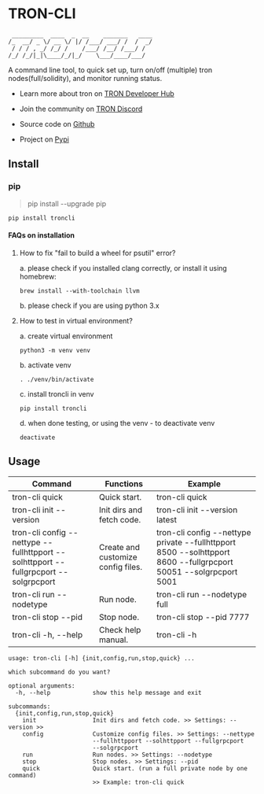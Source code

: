 # TRON-CLI
```
 _________  ____  _  __    _______   ____
/_  __/ _ \/ __ \/ |/ /___/ ___/ /  /  _/
 / / / , _/ /_/ /    /___/ /__/ /___/ /  
/_/ /_/|_|\____/_/|_/    \___/____/___/
```

A command line tool, to quick set up, turn on/off (multiple) tron nodes(full/solidity), and monitor running status.

* Learn more about tron on [TRON Developer Hub](https://developers.tron.network/docs/full-node)

* Join the community on [TRON Discord](https://discord.gg/GsRgsTD)

* Source code on [Github](https://github.com/tronprotocol/tron-cli)

* Project on [Pypi](https://pypi.org/project/troncli/)

## Install

### pip

> pip install --upgrade pip

```
pip install troncli
```

#### FAQs on installation

1. How to fix "fail to build a wheel for psutil" error?

    a. please check if you installed clang correctly, or install it using homebrew:

    ```
    brew install --with-toolchain llvm
    ```

    b. please check if you are using python 3.x

2. How to test in virtual environment?
    
    a. create virtual environment

    ```
    python3 -m venv venv
    ```

    b. activate venv

    ```
    . ./venv/bin/activate
    ```

    c. install troncli in venv

    ```
    pip install troncli
    ```

    d. when done testing, or using the venv - to deactivate venv

    ```
    deactivate
    ```

## Usage

| Command                                                                              | Functions                          | Example                                                                                                            |
|--------------------------------------------------------------------------------------|------------------------------------|--------------------------------------------------------------------------------------------------------------------|
| tron-cli quick                                                                       | Quick start.                       | tron-cli quick                                                                                                     |
| tron-cli init --version                                                              | Init dirs and fetch code.          | tron-cli init --version latest                                                                                     |
| tron-cli config --nettype --fullhttpport --solhttpport --fullgrpcport --solgrpcport  | Create and customize config files. | tron-cli config --nettype private --fullhttpport 8500 --solhttpport 8600 --fullgrpcport 50051 --solgrpcport 5001 |
| tron-cli run --nodetype                                                              | Run node.                          | tron-cli run --nodetype full                                                                                       |
| tron-cli stop --pid                                                                  | Stop node.                         | tron-cli stop --pid 7777                                                                                           |
| tron-cli -h, --help                                                                  | Check help manual.                 | tron-cli -h                                                                                                        |


```
usage: tron-cli [-h] {init,config,run,stop,quick} ...

which subcommand do you want?

optional arguments:
  -h, --help            show this help message and exit

subcommands:
  {init,config,run,stop,quick}
    init                Init dirs and fetch code. >> Settings: --version >>
    config              Customize config files. >> Settings: --nettype
                        --fullhttpport --solhttpport --fullgrpcport
                        --solgrpcport
    run                 Run nodes. >> Settings: --nodetype
    stop                Stop nodes. >> Settings: --pid
    quick               Quick start. (run a full private node by one command)
                        >> Example: tron-cli quick
```
